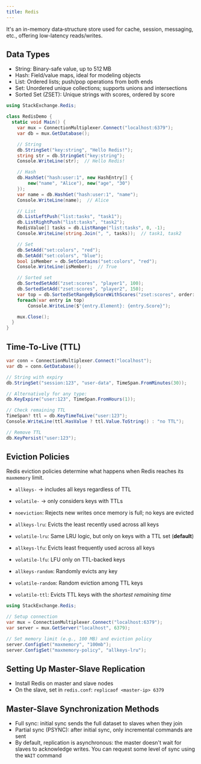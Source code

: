 ```yaml
---
title: Redis
---
```


It's an in-memory data‑structure store used for cache, session, messaging, etc., offering low-latency reads/writes.

## Data Types

- String: Binary-safe value, up to 512 MB
- Hash: Field/value maps, ideal for modeling objects
- List: Ordered lists; push/pop operations from both ends
- Set: Unordered unique collections; supports unions and intersections
- Sorted Set (ZSET): Unique strings with scores, ordered by score

```csharp
using StackExchange.Redis;

class RedisDemo {
  static void Main() {
    var mux = ConnectionMultiplexer.Connect("localhost:6379");
    var db = mux.GetDatabase();

    // String
    db.StringSet("key:string", "Hello Redis!");
    string str = db.StringGet("key:string");
    Console.WriteLine(str);  // Hello Redis!

    // Hash
    db.HashSet("hash:user:1", new HashEntry[] {
        new("name", "Alice"), new("age", "30")
    });
    var name = db.HashGet("hash:user:1", "name");
    Console.WriteLine(name);  // Alice

    // List
    db.ListLeftPush("list:tasks", "task1");
    db.ListRightPush("list:tasks", "task2");
    RedisValue[] tasks = db.ListRange("list:tasks", 0, -1);
    Console.WriteLine(string.Join(", ", tasks));  // task1, task2

    // Set
    db.SetAdd("set:colors", "red");
    db.SetAdd("set:colors", "blue");
    bool isMember = db.SetContains("set:colors", "red");
    Console.WriteLine(isMember);  // True

    // Sorted set
    db.SortedSetAdd("zset:scores", "player1", 100);
    db.SortedSetAdd("zset:scores", "player2", 150);
    var top = db.SortedSetRangeByScoreWithScores("zset:scores", order: Order.Descending);
    foreach(var entry in top)
        Console.WriteLine($"{entry.Element}: {entry.Score}");

    mux.Close();
  }
}
```

## Time-To-Live (TTL)

```csharp
var conn = ConnectionMultiplexer.Connect("localhost");
var db = conn.GetDatabase();

// String with expiry
db.StringSet("session:123", "user-data", TimeSpan.FromMinutes(30));

// Alternatively for any type:
db.KeyExpire("user:123", TimeSpan.FromHours(1));

// Check remaining TTL
TimeSpan? ttl = db.KeyTimeToLive("user:123");
Console.WriteLine(ttl.HasValue ? ttl.Value.ToString() : "no TTL");

// Remove TTL
db.KeyPersist("user:123");
```

## Eviction Policies

Redis eviction policies determine what happens when Redis reaches its
`maxmemory` limit.

- `allkeys-` -> includes all keys regardless of TTL
- `volatile-` -> only considers keys with TTLs

- `noeviction`: Rejects new writes once memory is full; no keys are evicted
- `allkeys-lru`: Evicts the least recently used across all keys
- `volatile-lru`: Same LRU logic, but only on keys with a TTL set (**default**)
- `allkeys-lfu`: Evicts least frequently used across all keys
- `volatile-lfu`: LFU only on TTL-backed keys
- `allkeys-random`: Randomly evicts any key
- `volatile-random`: Random eviction among TTL keys
- `volatile-ttl`: Evicts TTL keys with the _shortest remaining time_

```csharp
using StackExchange.Redis;

// Setup connection
var mux = ConnectionMultiplexer.Connect("localhost:6379");
var server = mux.GetServer("localhost", 6379);

// Set memory limit (e.g., 100 MB) and eviction policy
server.ConfigSet("maxmemory", "100mb");
server.ConfigSet("maxmemory-policy", "allkeys-lru");
```

## Setting Up Master-Slave Replication

- Install Redis on master and slave nodes
- On the slave, set in `redis.conf`: `replicaof <master-ip> 6379`

## Master-Slave Synchronization Methods

- Full sync: initial sync sends the full dataset to slaves when they join
- Partial sync (PSYNC): after initial sync, only incremental commands are sent
- By default, replication is asynchronous: the master doesn't wait for slaves to
  acknowledge writes. You can request some level of sync using the `WAIT`
  command
